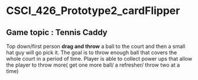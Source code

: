 
# CSCI_426_Prototype2_cardFlipper
## **Game topic :  Tennis Caddy** 
Top down/first person **drag and throw** a ball to the court and then a small hat guy will go pick it.
The goal is to throw enough ball that covers the whole court in a period of time.
Player is able to collect power ups that allow the player to throw more( get one more ball/ a refresher/ throw two at a time) 
